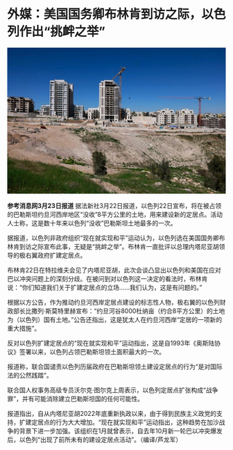 # 外媒：美国国务卿布林肯到访之际，以色列作出“挑衅之举”

![ea31ba3ce3c11552d10369014a099774.jpg](https://raw.githubusercontent.com/qqhsx/qqnews_image/main/2024/03/23/外媒：美国国务卿布林肯到访之际，以色列作出“挑衅之举”/ea31ba3ce3c11552d10369014a099774.jpg)

**参考消息网3月23日报道**
据法新社3月22日报道，以色列22日宣布，将在被占领的巴勒斯坦约旦河西岸地区“没收”8平方公里的土地，用来建设新的定居点。活动人士称，这是数十年来以色列“没收”巴勒斯坦土地最多的一次。

据报道，以色列非政府组织“现在就实现和平”运动认为，以色列选在美国国务卿布林肯到访之际宣布此事，无疑是“挑衅之举”。布林肯一直批评以总理内塔尼亚胡领导的极右翼政府扩建定居点。

布林肯22日在特拉维夫会见了内塔尼亚胡，此次会谈凸显出以色列和美国在应对巴以冲突问题上的深刻分歧。在被问到对以色列这一决定的看法时，布林肯说：“你们知道我们关于扩建定居点的立场……我们认为，这是有问题的。”

根据以方公告，作为推动约旦河西岸定居点建设的标志性人物，极右翼的以色列财政部长比撒列·斯莫特里赫宣布：“约旦河谷8000杜纳亩（约合8平方公里）的土地为（以色列）国有土地。”公告还指出，这是犹太人在约旦河西岸“定居的一项新的重大措施”。

反对以色列扩建定居点的“现在就实现和平”运动指出，这是自1993年《奥斯陆协议》签署以来，以色列占领巴勒斯坦领土面积最大的一次。

报道称，联合国谴责以色列历届政府在巴勒斯坦领土建设定居点的行为“是对国际法的公然践踏”。

联合国人权事务高级专员沃尔克·图尔克上周表示，以色列定居点扩张构成“战争罪”，并有可能消除建立巴勒斯坦国的任何可能性。

报道指出，自从内塔尼亚胡2022年底重新执政以来，由于得到民族主义政党的支持，扩建定居点的行为大大增加。“现在就实现和平”运动指出，这种趋势在加沙战争的背景下进一步加强。该组织在1月就曾表示，自去年10月新一轮巴以冲突爆发后，以色列“出现了前所未有的建设定居点活动”。（编译/芦龙军）


